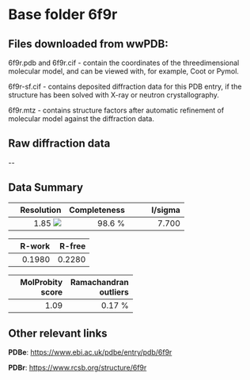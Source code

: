 # Base folder 6f9r

## Files downloaded from wwPDB:

6f9r.pdb and 6f9r.cif - contain the coordinates of the threedimensional molecular model, and can be viewed with, for example, Coot or Pymol.

6f9r-sf.cif - contains deposited diffraction data for this PDB entry, if the structure has been solved with X-ray or neutron crystallography.

6f9r.mtz - contains structure factors after automatic refinement of molecular model against the diffraction data.

## Raw diffraction data

--<br> 

## Data Summary
|   | Resolution | Completeness| I/sigma |
|---|-------------:|----------------:|--------------:|
|   |1.85 <img src="https://latex.codecogs.com/svg.latex?{\mbox{\normalfont\AA}}"/>|98.6  %|<img width=50/>7.700|

|   | **R-work**| **R-free**   
|---|-------------:|----------------:|           
||0.1980|0.2280|

|   |**MolProbity<br>score**| **Ramachandran<br>outliers** 
|---|-------------:|----------------:|
||1.09|0.17 %|

## Other relevant links 
**PDBe**:  https://www.ebi.ac.uk/pdbe/entry/pdb/6f9r
 
**PDBr**: https://www.rcsb.org/structure/6f9r 

